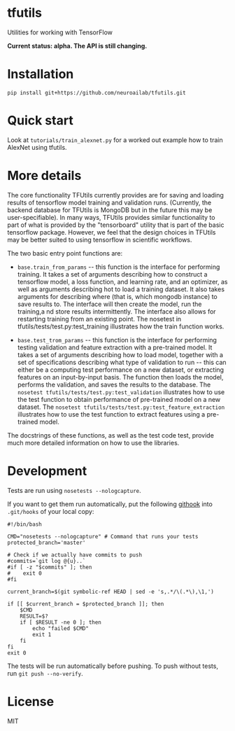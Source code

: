 # tfutils

Utilities for working with TensorFlow

**Current status: alpha. The API is still changing.**


# Installation

`pip install git+https://github.com/neuroailab/tfutils.git`


# Quick start

Look at `tutorials/train_alexnet.py` for a worked out example how to train AlexNet using tfutils.


# More details

The core functionality TFUtils currently provides are for saving and loading results of tensorflow model training and validation runs.  (Currently, the backend database for TFUtils is MongoDB but in the future this may be user-specifiable). In many ways, TFUtils provides similar functionality to part of what is provided by the "tensorboard" utility that is part of the basic tensorflow package.  However, we feel that the design choices in TFUtils may be better suited to using tensorflow in  scientific workflows.

The two basic entry point functions are:

   * `base.train_from_params` -- this function is the interface for performing training.  It takes a set of arguments describing how to construct a tensorflow model, a loss function, and learning rate, and an optimizer, as well as arguments describing hot to load a training dataset.  It also takes arguments for describing where (that is, which mongodb instance) to save results to.   The interface will then create the model, run the training,a nd store results intermittently.   The interface also allows for restarting training from an existing point.  The nosetest in tfutils/tests/test.py:test_training illustrates how the train function works.

   * `base.test_trom_params` -- this function is the interface for performing testing validation and feature extraction with a pre-trained model.  It takes a set of arguments describing how to load model, together with a set of specifications describing what type of validation to run -- this can either be a computing test performance on a new dataset, or extracting features on an input-by-input basis. The function then loads the model, performs the validation, and saves the results to the database.   The `nosetest tfutils/tests/test.py:test_validation` illustrates how to use the test function to obtain performance of pre-trained model on a new dataset.   The `nosetest tfutils/tests/test.py:test_feature_extraction` illustrates how to use the test function to extract features using a pre-trained model.

The docstrings of these functions, as well as the test code test, provide much more detailed information on how to use the libraries.


# Development

Tests are run using `nosetests --nologcapture`.

If you want to get them run automatically, put the following [githook](http://githooks.com/) into `.git/hooks` of your local copy:

```
#!/bin/bash

CMD="nosetests --nologcapture" # Command that runs your tests
protected_branch='master'

# Check if we actually have commits to push
#commits=`git log @{u}..`
#if [ -z "$commits" ]; then
#    exit 0
#fi

current_branch=$(git symbolic-ref HEAD | sed -e 's,.*/\(.*\),\1,')

if [[ $current_branch = $protected_branch ]]; then
    $CMD
    RESULT=$?
    if [ $RESULT -ne 0 ]; then
        echo "failed $CMD"
        exit 1
    fi
fi
exit 0
```

The tests will be run automatically before pushing.
To push without tests, run `git push --no-verify`.


# License

MIT
